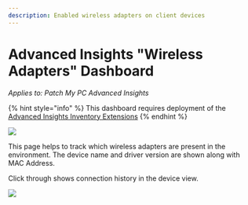 ```yaml
---
description: Enabled wireless adapters on client devices
---
```


# Advanced Insights "Wireless Adapters" Dashboard

_Applies to: Patch My PC Advanced Insights_

{% hint style="info" %}
This dashboard requires deployment of the [Advanced Insights Inventory Extensions](../../advanced-insights-inventory-extensions/)
{% endhint %}

![](../../../.gitbook/assets/image-\(1538\).png)

This page helps to track which wireless adapters are present in the environment. The device name and driver version are shown along with MAC Address.

Click through shows connection history in the device view.

![](../../../.gitbook/assets/image-\(1539\).png)
